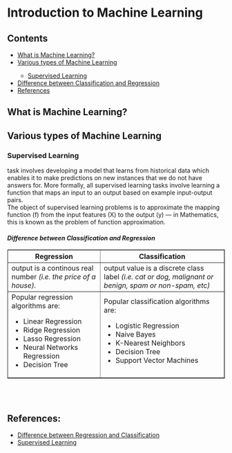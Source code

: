 # **Introduction to Machine Learning**

## **Contents**
<ul>
    <li><a href="#whatML">What is Machine Learning?</a></li>
    <li><a href="#VariousML">Various types of Machine Learning</a></li>
    <ul>
        <li><a href="#supervised">Supervised Learning</a></li>
    </ul>
    <li><a href="#regVsclass">Difference between Classification and Regression</a></li>
    <li><a href="#ref">References</a></li>
</ul>

<div id="whatML"><h2><b>What is Machine Learning?</b></h2></div>

<div id="VariousML">
<h2><b>Various types of Machine Learning</b></h2>
    <div id="supervised">
    <h3><b>Supervised Learning</b></h3>
    task involves developing a model that learns from historical data which enables it to make predictions on new instances that we do not have answers for. More formally, all supervised learning tasks involve learning a function that maps an input to an output based on example input-output pairs.
    <br>
    The object of supervised learning problems is to approximate the mapping function (f) from the input features (X) to the output (y) — in Mathematics, this is known as the problem of function approximation.
    </br>
    </div>
</div>
<div id="regVsclass"><h4><b><i>Difference between Classification and Regression</i></b></h4>
<table border=1>
<tr>
    <th><b><center>Regression</center></b></th>
    <th><b><center>Classification</center></b></th>
</tr>
<tr>
    <td>output is a continous real number <i>(i.e. the price of a house).</i></td>
    <td>output value is a discrete class label <i>(i.e. cat or dog, malignant or benign, spam or non-spam, etc)</i></td>
</tr>
<tr>
    <td> Popular regression algorithms are:
        <ul>
        <li>Linear Regression</li>
        <li>Ridge Regression</li>
        <li>Lasso Regression</li>
        <li>Neural Networks Regression</li>
        <li>Decision Tree</li>
        </ul>
    </td>
    <td>Popular classification algorithms are:
        <ul>
        <li>Logistic Regression</li>
        <li>Naive Bayes</li>
        <li>K-Nearest Neighbors</li>
        <li>Decision Tree</li>
        <li>Support Vector Machines</li>
        </ul>
    </td>
</tr>
</table>
</div>

<br></br>

<div id="ref"><h2><b>References:</b></h2></div>

- [Difference between Regression and Classification](https://towardsdatascience.com/the-difference-between-classification-and-regression-in-machine-learning-4ccdb5b18fd3)
- [Supervised Learning](https://towardsdatascience.com/supervised-learning-61256f2aebeb)